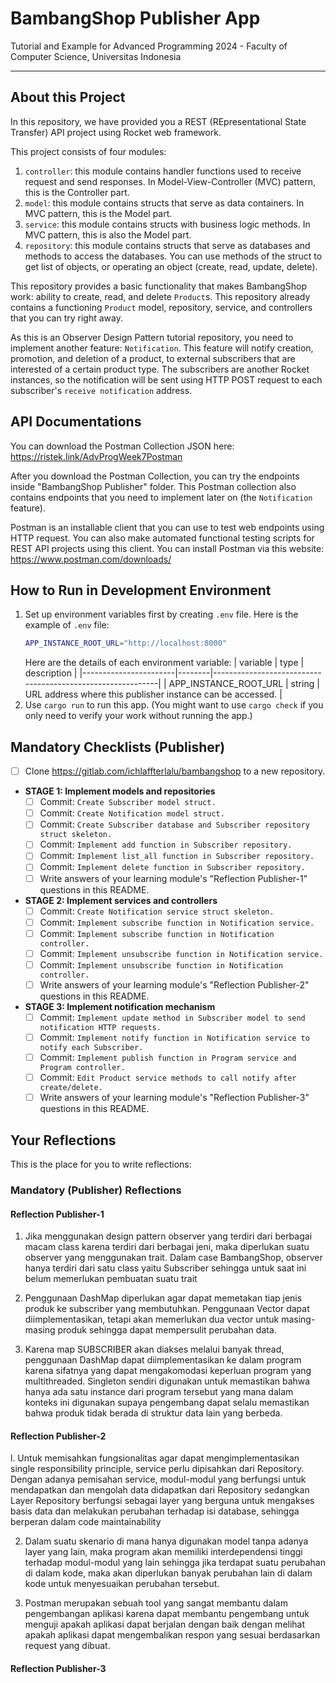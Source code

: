 # BambangShop Publisher App
Tutorial and Example for Advanced Programming 2024 - Faculty of Computer Science, Universitas Indonesia

---

## About this Project
In this repository, we have provided you a REST (REpresentational State Transfer) API project using Rocket web framework.

This project consists of four modules:
1.  `controller`: this module contains handler functions used to receive request and send responses.
    In Model-View-Controller (MVC) pattern, this is the Controller part.
2.  `model`: this module contains structs that serve as data containers.
    In MVC pattern, this is the Model part.
3.  `service`: this module contains structs with business logic methods.
    In MVC pattern, this is also the Model part.
4.  `repository`: this module contains structs that serve as databases and methods to access the databases.
    You can use methods of the struct to get list of objects, or operating an object (create, read, update, delete).

This repository provides a basic functionality that makes BambangShop work: ability to create, read, and delete `Product`s.
This repository already contains a functioning `Product` model, repository, service, and controllers that you can try right away.

As this is an Observer Design Pattern tutorial repository, you need to implement another feature: `Notification`.
This feature will notify creation, promotion, and deletion of a product, to external subscribers that are interested of a certain product type.
The subscribers are another Rocket instances, so the notification will be sent using HTTP POST request to each subscriber's `receive notification` address.

## API Documentations

You can download the Postman Collection JSON here: https://ristek.link/AdvProgWeek7Postman

After you download the Postman Collection, you can try the endpoints inside "BambangShop Publisher" folder.
This Postman collection also contains endpoints that you need to implement later on (the `Notification` feature).

Postman is an installable client that you can use to test web endpoints using HTTP request.
You can also make automated functional testing scripts for REST API projects using this client.
You can install Postman via this website: https://www.postman.com/downloads/

## How to Run in Development Environment
1.  Set up environment variables first by creating `.env` file.
    Here is the example of `.env` file:
    ```bash
    APP_INSTANCE_ROOT_URL="http://localhost:8000"
    ```
    Here are the details of each environment variable:
    | variable              | type   | description                                                |
    |-----------------------|--------|------------------------------------------------------------|
    | APP_INSTANCE_ROOT_URL | string | URL address where this publisher instance can be accessed. |
2.  Use `cargo run` to run this app.
    (You might want to use `cargo check` if you only need to verify your work without running the app.)

## Mandatory Checklists (Publisher)
-   [ ] Clone https://gitlab.com/ichlaffterlalu/bambangshop to a new repository.
-   **STAGE 1: Implement models and repositories**
    -   [ ] Commit: `Create Subscriber model struct.`
    -   [ ] Commit: `Create Notification model struct.`
    -   [ ] Commit: `Create Subscriber database and Subscriber repository struct skeleton.`
    -   [ ] Commit: `Implement add function in Subscriber repository.`
    -   [ ] Commit: `Implement list_all function in Subscriber repository.`
    -   [ ] Commit: `Implement delete function in Subscriber repository.`
    -   [ ] Write answers of your learning module's "Reflection Publisher-1" questions in this README.
-   **STAGE 2: Implement services and controllers**
    -   [ ] Commit: `Create Notification service struct skeleton.`
    -   [ ] Commit: `Implement subscribe function in Notification service.`
    -   [ ] Commit: `Implement subscribe function in Notification controller.`
    -   [ ] Commit: `Implement unsubscribe function in Notification service.`
    -   [ ] Commit: `Implement unsubscribe function in Notification controller.`
    -   [ ] Write answers of your learning module's "Reflection Publisher-2" questions in this README.
-   **STAGE 3: Implement notification mechanism**
    -   [ ] Commit: `Implement update method in Subscriber model to send notification HTTP requests.`
    -   [ ] Commit: `Implement notify function in Notification service to notify each Subscriber.`
    -   [ ] Commit: `Implement publish function in Program service and Program controller.`
    -   [ ] Commit: `Edit Product service methods to call notify after create/delete.`
    -   [ ] Write answers of your learning module's "Reflection Publisher-3" questions in this README.

## Your Reflections
This is the place for you to write reflections:

### Mandatory (Publisher) Reflections

#### Reflection Publisher-1
1. Jika menggunakan design pattern observer yang terdiri dari berbagai macam class karena terdiri dari berbagai jeni, maka diperlukan suatu observer yang menggunakan trait. Dalam case BambangShop, observer hanya terdiri dari satu class yaitu Subscriber sehingga untuk saat ini belum memerlukan pembuatan suatu trait

2. Penggunaan DashMap diperlukan agar dapat memetakan tiap jenis produk ke subscriber yang membutuhkan. Penggunaan Vector dapat diimplementasikan, tetapi akan memerlukan dua vector untuk masing-masing produk sehingga dapat mempersulit perubahan data.

3. Karena map SUBSCRIBER akan diakses melalui banyak thread, penggunaan DashMap dapat diimplementasikan ke dalam program karena sifatnya yang dapat mengakomodasi keperluan program yang multithreaded. Singleton sendiri digunakan untuk memastikan bahwa hanya ada satu instance dari program tersebut yang mana dalam konteks ini digunakan supaya pengembang dapat selalu memastikan bahwa produk tidak berada di struktur data lain yang berbeda.

#### Reflection Publisher-2
l. Untuk memisahkan fungsionalitas agar dapat mengimplementasikan single responsibility principle, service perlu dipisahkan dari Repository. Dengan adanya pemisahan service, modul-modul yang berfungsi untuk mendapatkan dan mengolah data didapatkan dari Repository sedangkan Layer Repository berfungsi sebagai layer yang berguna untuk mengakses basis data dan melakukan perubahan terhadap isi database, sehingga berperan dalam code maintainability

2. Dalam suatu skenario di mana hanya digunakan model tanpa adanya layer yang lain, maka program akan memiliki interdependensi tinggi terhadap modul-modul yang lain sehingga jika terdapat suatu perubahan di dalam kode, maka akan diperlukan banyak perubahan lain di dalam kode untuk menyesuaikan perubahan tersebut.

3. Postman merupakan sebuah tool yang sangat membantu dalam pengembangan aplikasi karena dapat membantu pengembang untuk menguji apakah aplikasi dapat berjalan dengan baik dengan melihat apakah aplikasi dapat mengembalikan respon yang sesuai berdasarkan request yang dibuat.

#### Reflection Publisher-3
